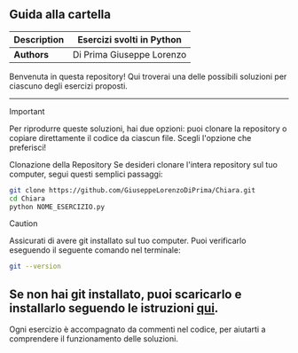 ## Guida alla cartella

| **Description** | Esercizi svolti in Python |
| --- | --- |
| **Authors** | Di Prima Giuseppe Lorenzo |

Benvenuta in questa repository! Qui troverai una delle possibili soluzioni per ciascuno degli esercizi proposti.

---

> [!IMPORTANT]  
> Per riprodurre queste soluzioni, hai due opzioni: puoi clonare la repository o copiare direttamente il codice da ciascun file. Scegli l'opzione che preferisci!

Clonazione della Repository
Se desideri clonare l'intera repository sul tuo computer, segui questi semplici passaggi:
```bash
git clone https://github.com/GiuseppeLorenzoDiPrima/Chiara.git
cd Chiara
python NOME_ESERCIZIO.py
```

> [!CAUTION]
>  Assicurati di avere git installato sul tuo computer. Puoi verificarlo eseguendo il seguente comando nel terminale:
```bash
git --version
```
Se non hai git installato, puoi scaricarlo e installarlo seguendo le istruzioni [qui](https://git-scm.com/downloads).
---
Ogni esercizio è accompagnato da commenti nel codice, per aiutarti a comprendere il funzionamento delle soluzioni.
